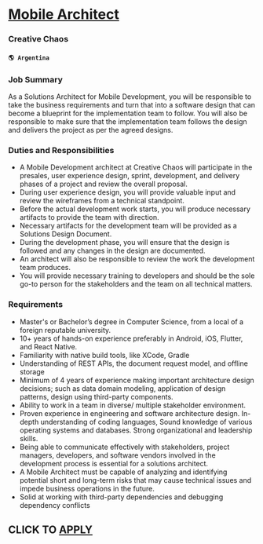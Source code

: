 # [Mobile Architect](https://www.remotewlb.com/apply/mobile-architect-76037)  
### Creative Chaos  
#### `🌎 Argentina`  

### Job Summary

As a Solutions Architect for Mobile Development, you will be responsible to take the business requirements and turn that into a software design that can become a blueprint for the implementation team to follow. You will also be responsible to make sure that the implementation team follows the design and delivers the project as per the agreed designs.

### Duties and Responsibilities

  * A Mobile Development architect at Creative Chaos will participate in the presales, user experience design, sprint, development, and delivery phases of a project and review the overall proposal.
  * During user experience design, you will provide valuable input and review the wireframes from a technical standpoint.
  * Before the actual development work starts, you will produce necessary artifacts to provide the team with direction.
  * Necessary artifacts for the development team will be provided as a Solutions Design Document.
  * During the development phase, you will ensure that the design is followed and any changes in the design are documented.
  * An architect will also be responsible to review the work the development team produces.
  * You will provide necessary training to developers and should be the sole go-to person for the stakeholders and the team on all technical matters.

### Requirements

  * Master's or Bachelor’s degree in Computer Science, from a local of a foreign reputable university.
  * 10+ years of hands-on experience preferably in Android, iOS, Flutter, and React Native.
  * Familiarity with native build tools, like XCode, Gradle
  * Understanding of REST APIs, the document request model, and offline storage
  * Minimum of 4 years of experience making important architecture design decisions; such as data domain modeling, application of design patterns, design using third-party components.
  * Ability to work in a team in diverse/ multiple stakeholder environment.
  * Proven experience in engineering and software architecture design. In-depth understanding of coding languages, Sound knowledge of various operating systems and databases. Strong organizational and leadership skills.
  * Being able to communicate effectively with stakeholders, project managers, developers, and software vendors involved in the development process is essential for a solutions architect.
  * A Mobile Architect must be capable of analyzing and identifying potential short and long-term risks that may cause technical issues and impede business operations in the future.
  * Solid at working with third-party dependencies and debugging dependency conflicts

  
## CLICK TO [APPLY](https://www.remotewlb.com/apply/mobile-architect-76037)

